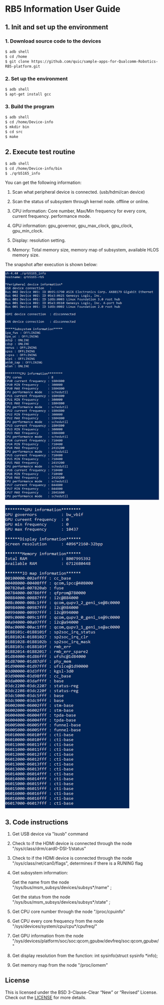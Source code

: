 # RB5 Information User Guide

## 1. Init and set up the environment

###     1. Download source code to the devices

```shell
$ adb shell
$ cd /home
$ git clone https://github.com/quic/sample-apps-for-Qualcomm-Robotics-RB5-platform.git
```

###      2. Set up the environment

```shell
$ adb shell
$ apt-get install gcc
```

###      3. Build the program

```shell
$ adb shell
$ cd /home/Device-info
$ mkdir bin
$ cd src
$ make
```

## 2. Execute test routine

```shell
$ adb shell
$ cd /home/Device-info/bin
$ ./qrb5165_info
```

You can get the following information:

1. Scan what  peripheral device is connected. (usb/hdmi/can device)

2. Scan the status of subsystem through kernel node. offline or online.

3. CPU information:  Core number, Max/Min frequency for every core, current frequency. performance mode.

4. GPU information: gpu_governor, gpu_max_clock, gpu_clock, gpu_min_clock.

5. Display: resolution setting. 

6. Memory: Total memory size, memory map of subsystem, available HLOS memory size.

The snapshot after execution is shown below:

![Image text](image/RB5-information-snapshot-01.png)

![Image text](image/RB5-information-snapshot-02.png)


## 3. Code instructions

1. Get USB device via "lsusb" command

2. Check to if the HDMI device is connected through the node "/sys/class/drm/card0-DSI-1/status"

3. Check to if the HDMI device is connected through the node "/sys/class/net/can0/flags", determines if there is a RUNING flag

4. Get subsystem information: 

   Get the name from the node "/sys/bus/msm_subsys/devices/subsys*/name" ;

   Get the status from the node "/sys/bus/msm_subsys/devices/subsys*/state" ;

5. Get CPU core number through the node "/proc/cpuinfo"

6. Get CPU every core frequency from the node "/sys/devices/system/cpu/cpu*/cpufreq/"

7. Get GPU information from the node "/sys/devices/platform/soc/soc:qcom,gpubw/devfreq/soc:qcom,gpubw/"

8. Get display resolution from the function: int sysinfo(struct sysinfo *info);

9. Get memory map from the node "/proc/iomem"

## License
This is licensed under the BSD 3-Clause-Clear “New” or “Revised” License. Check out the [LICENSE](LICENSE) for more details.
